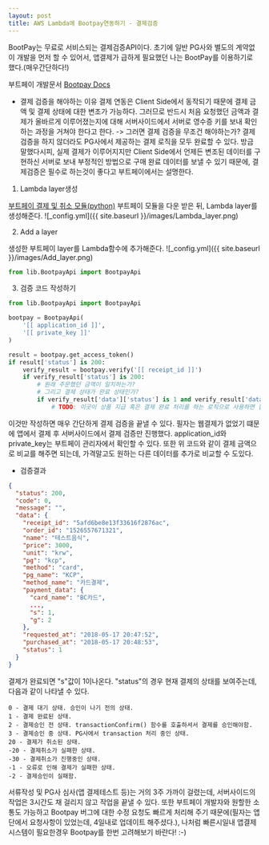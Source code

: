 ```yaml
---
layout: post
title: AWS Lambda에 Bootpay연동하기 - 결제검증
---
```

BootPay는 무료로 서비스되는 결제검증API이다. 
초기에 일반 PG사와 별도의 계약없이 개발을 먼저 할 수 있어서, 앱결제가 급하게 필요했던 나는 BootPay를 이용하기로 했다.(매우간단하다!)

부트페이 개발문서
[Bootpay Docs](https://docs.bootpay.co.kr)

- 결제 검증을 해야하는 이유
결제 연동은 Client Side에서 동작되기 때문에 결제 금액 및 결제 상태에 대한 변조가 가능하다. 
그러므로 반드시 처음 요청했던 금액과 결제가 올바르게 이루어졌는지에 대해 서버사이드에서 서버로 영수증 키를 보내 확인하는 과정을 거쳐야 한다고 한다.
-> 그러면 결제 검증을 무조건 해야하는가?
결제 검증을 하지 않더라도 PG사에서 제공하는 결제 로직을 모두 완료할 수 있다. 
방금 말했다시피, 실제 결제가 이루어지지만 Client Side에서 언제든 변조된 데이터를 구현하신 서버로 보내 부정적인 방법으로 구매 완료 데이터를 보낼 수 있기 때문에, 결제검증은 필수로 하는것이 좋다고 부트페이에서는 설명한다.



1. Lambda layer생성

[부트페이 결제 및 취소 모듈(python)](https://github.com/bootpay/server_python)
부트페이 모듈을 다운 받은 뒤, Lambda layer를 생성해준다.
![_config.yml]({{ site.baseurl }}/images/Lambda_layer.png)



2. Add a layer

생성한 부트페이 layer를 Lambda함수에 추가해준다.
![_config.yml]({{ site.baseurl }}/images/Add_layer.png)
```py
from lib.BootpayApi import BootpayApi
```


3. 검증 코드 작성하기

```py
from lib.BootpayApi import BootpayApi

bootpay = BootpayApi(
    '[[ application_id ]]',
    '[[ private_key ]]'
)

result = bootpay.get_access_token()
if result['status'] is 200:
    verify_result = bootpay.verify('[[ receipt_id ]]')
    if verify_result['status'] is 200:
        # 원래 주문했던 금액이 일치하는가?
        # 그리고 결제 상태가 완료 상태인가?
        if verify_result['data']['status'] is 1 and verify_result['data']['price'] is price:
            # TODO: 이곳이 상품 지급 혹은 결제 완료 처리를 하는 로직으로 사용하면 됩니다.
```

이것만 작성하면 매우 간단하게 결제 검증을 끝낼 수 있다. 필자는 웹결제가 없었기 떄문에 앱에서 결제 후 서버사이드에서 결제 검증만 진행했다. 
application_id와 private_key는 부트페이 관리자에서 확인할 수 있다. 
또한 위 코드와 같이 결제 금액으로 비교를 해주면 되는데, 가격말고도 원하는 다른 데이터를 추가로 비교할 수 도있다.


- 검증결과
```json
{
  "status": 200,
  "code": 0,
  "message": "",
  "data": {
    "receipt_id": "5afd6be8e13f33616f2876ac",
    "order_id": "1526557671321",
    "name": "테스트음식",
    "price": 3000,
    "unit": "krw",
    "pg": "kcp",
    "method": "card",
    "pg_name": "KCP",
    "method_name": "카드결제",
    "payment_data": {
      "card_name": "BC카드",
      ...,
      "s": 1,
      "g": 2
    },
    "requested_at": "2018-05-17 20:47:52",
    "purchased_at": "2018-05-17 20:48:53",
    "status": 1
  }
}
```

결제가 완료되면 "s"값이 1이나온다.
"status"의 경우 현재 결제의 상태를 보여주는데, 다음과 같이 나타낼 수 있다.


```
0 - 결제 대기 상태. 승인이 나기 전의 상태.
1 - 결제 완료된 상태.
2 - 결제승인 전 상태. transactionConfirm() 함수를 호출하셔서 결제를 승인해야함.
3 - 결제승인 중 상태. PG사에서 transaction 처리 중인 상태.
20 - 결제가 취소된 상태.
-20 - 결제취소가 실패한 상태.
-30 - 결제취소가 진행중인 상태.
-1 - 오류로 인해 결제가 실패한 상태.
-2 - 결제승인이 실패함.
```


서류작성 및 PG사 심사(앱 결제테스트 등)는 거의 3주 가까이 걸렸는데, 서버사이드의 작업은 3시간도 채 걸리지 않고 작업을 끝낼 수 있다.
또한 부트페이 개발자와 원할한 소통도 가능하고 Bootpay 버그에 대한 수정 요청도 빠르게 처리해 주기 때문에(필자는 앱단에서 요청사항이 있었는데, 4일내로 업데이트 해주셨다.), 나처럼 빠른시일내 앱결제 시스템이 필요한경우 Bootpay를 한번 고려해보기 바란다! :-)
